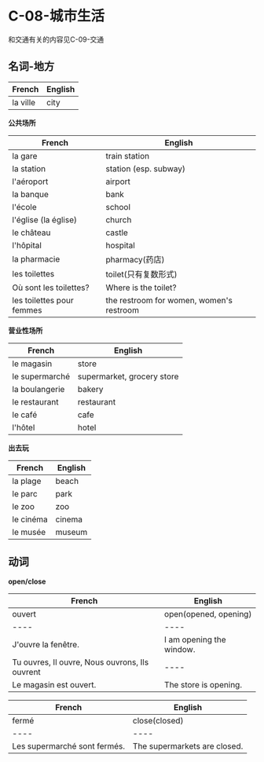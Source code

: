 # C-08-城市生活

和交通有关的内容见C-09-交通

## 名词-地方

French | English
---- | ----
la ville | city

**公共场所**

French | English
---- | ----
la gare | train station
la station | station (esp. subway)
l'aéroport | airport
la banque | bank
l'école | school
l'église (la église) | church
le château | castle
l'hôpital | hospital
la pharmacie | pharmacy(药店)
les toilettes | toilet(只有复数形式)
Où sont les toilettes? | Where is the toilet?
les toilettes pour femmes | the restroom for women, women's restroom

**营业性场所**

French | English
---- | ----
le magasin | store
le supermarché | supermarket, grocery store
la boulangerie | bakery
le restaurant | restaurant
le café | cafe
l'hôtel | hotel

**出去玩**

French | English
---- | ----
la plage | beach
le parc | park
le zoo | zoo
le cinéma | cinema
le musée | museum


## 动词

**open/close**

French | English
---- | ----
ouvert | open(opened, opening)
---- | ----
J'ouvre la fenêtre. | I am opening the window.
Tu ouvres, Il ouvre, Nous ouvrons, Ils ouvrent | ----
Le magasin est ouvert. | The store is opening.

French | English
---- | ----
fermé | close(closed)
---- | ----
Les supermarché sont fermés. | The supermarkets are closed.

